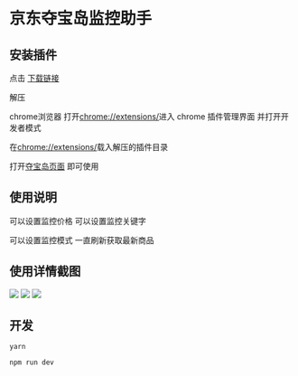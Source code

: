 # 京东夺宝岛监控助手
## 安装插件
点击 [下载链接](https://github.com/holoto/jd-dbd-helper/blob/master/dist-zip/jddbdhelper-v1.0.0.zip?raw=true)


解压


chrome浏览器 打开[chrome://extensions/](chrome://extensions/)进入 chrome 插件管理界面 并打开开发者模式


在[chrome://extensions/](chrome://extensions/)载入解压的插件目录




打开[夺宝岛页面](https://paipai.jd.com/auction-list/) 即可使用
## 使用说明
可以设置监控价格 可以设置监控关键字


可以设置监控模式 一直刷新获取最新商品
## 使用详情截图
![](https://ae01.alicdn.com/kf/HTB1oevYPYvpK1RjSZPi762mwXXa1.png)
![](https://ae01.alicdn.com/kf/HTB12qDoP9zqK1RjSZPc762TepXa6.png)
![](https://ae01.alicdn.com/kf/HTB1AWz3P7voK1RjSZFN763xMVXaV.png)


## 开发
`yarn`


`npm run dev`
